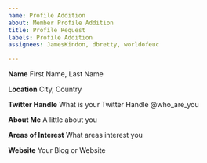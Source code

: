 ```yaml
---
name: Profile Addition
about: Member Profile Addition
title: Profile Request
labels: Profile Addition
assignees: JamesKindon, dbretty, worldofeuc

---
```


**Name** 
First Name, Last Name

**Location**
City, Country

**Twitter Handle**
What is your Twitter Handle @who_are_you

**About Me**
A little about you

**Areas of Interest**
What areas interest you

**Website**
Your Blog or Website
